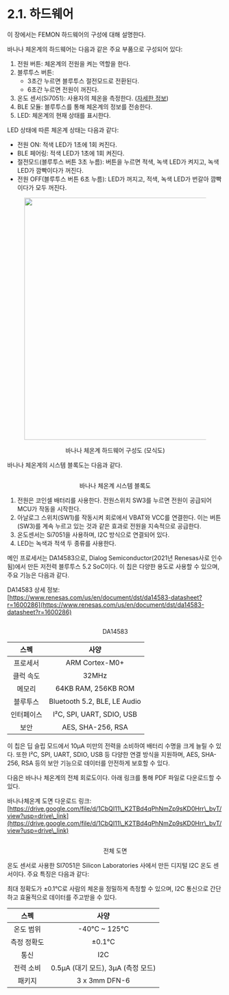 # 2.1. 하드웨어

이 장에서는 FEMON 하드웨어의 구성에 대해 설명한다.

바나나 체온계의 하드웨어는 다음과 같은 주요 부품으로 구성되어 있다:

1. 전원 버튼: 체온계의 전원을 켜는 역할을 한다.
2. 블루투스 버튼: 
   - 3초간 누르면 블루투스 절전모드로 전환된다.
   - 6초간 누르면 전원이 꺼진다.
3. 온도 센서(Si7051): 사용자의 체온을 측정한다. ([자세한 정보](https://www.silabs.com/documents/public/data-sheets/Si7050-1-3-4-5-A20-1.pdf))
4. BLE 모듈: 블루투스를 통해 체온계의 정보를 전송한다.
5. LED: 체온계의 현재 상태를 표시한다.

LED 상태에 따른 체온계 상태는 다음과 같다:
* 전원 ON: 적색 LED가 1초에 1회 켜진다.
* BLE 페어링: 적색 LED가 1초에 1회 켜진다.
* 절전모드(블루투스 버튼 3초 누름): 버튼을 누르면 적색, 녹색 LED가 켜지고, 녹색 LED가 깜빡이다가 꺼진다.
* 전원 OFF(블루투스 버튼 6초 누름): LED가 꺼지고, 적색, 녹색 LED가 번갈아 깜빡이다가 모두 꺼진다.

<figure style="text-align: center;">
<img src="https://lh7-us.googleusercontent.com/lVn7JzAZzQ1dDG4z8rmvjPN_MbTgAm8KmJ3mgPq2P_CAXwoF4yzfY4i5uzQsEnKiWIN0R8pE_-KapXOZnePUOj5xI19Jvwp_bhRYiZs5Ome8ldduhO4hA2qA4jWAKEiV2GxtMzvt12pwFu628CGyr5s" alt="" width="563">
<figcaption><p>바나나 체온계 하드웨어 구성도 (모식도)</p></figcaption>
</figure>

바나나 체온계의 시스템 블록도는 다음과 같다.

<figure style="text-align: center;">
<img src="../.gitbook/assets/바나나체온계 블록도.png" alt="" style="background-color: white;">
<figcaption><p>바나나 체온계 시스템 블록도</p></figcaption>
</figure>

1. 전원은 코인셀 배터리를 사용한다. 전원스위치 SW3를 누르면 전원이 공급되어 MCU가 작동을 시작한다.
2. 아날로그 스위치(SW1)를 작동시켜 회로에서 VBAT와 VCC를 연결한다. 이는 버튼(SW3)를 계속 누르고 있는 것과 같은 효과로 전원을 지속적으로 공급한다.
3. 온도센서는 Si7051을 사용하며, I2C 방식으로 연결되어 있다.
4. LED는 녹색과 적색 두 종류를 사용한다.

메인 프로세서는 DA14583으로, Dialog Semiconductor(2021년 Renesas사로 인수됨)에서 만든 저전력 블루투스 5.2 SoC이다. 이 칩은 다양한 용도로 사용할 수 있으며, 주요 기능은 다음과 같다.

DA14583 상세 정보: [https://www.renesas.com/us/en/document/dst/da14583-datasheet?r=1600286](https://www.renesas.com/us/en/document/dst/da14583-datasheet?r=1600286)

<figure style="text-align: center;">
<img src="https://lh7-us.googleusercontent.com/Hp3V2ANlnblEE572dzdJeAPHzEDDghqP2l6pKKGH14793Bh5jdaoMFZdOZldZYGVNVfWEuZPJtPBMxOEryUOnTEU-66TAb5gzluPlm5mYBTGeUar-T59kczESxPPA4sfZTcmLnSI3MwCjUK4Mxcf5Ww" alt="">
<figcaption><p>DA14583</p></figcaption>
</figure>

| 스펙    | 사양                           |
|:------------:|:------------:|
| 프로세서  | ARM Cortex-M0+               |
| 클럭 속도 | 32MHz                        |
| 메모리   | 64KB RAM, 256KB ROM          |
| 블루투스  | Bluetooth 5.2, BLE, LE Audio |
| 인터페이스 | I²C, SPI, UART, SDIO, USB    |
| 보안    | AES, SHA-256, RSA            |

이 칩은 딥 슬립 모드에서 10μA 미만의 전력을 소비하여 배터리 수명을 크게 늘릴 수 있다. 또한 I²C, SPI, UART, SDIO, USB 등 다양한 연결 방식을 지원하며, AES, SHA-256, RSA 등의 보안 기능으로 데이터를 안전하게 보호할 수 있다.

다음은 바나나 체온계의 전체 회로도이다. 아래 링크를 통해 PDF 파일로 다운로드할 수 있다.

바나나체온계 도면 다운로드 링크: [https://drive.google.com/file/d/1CbQI11\_K2TBd4qPhNmZp9sKD0Hrr\_bvT/view?usp=drive\_link](https://drive.google.com/file/d/1CbQI11\_K2TBd4qPhNmZp9sKD0Hrr\_bvT/view?usp=drive\_link)

<figure style="text-align: center;">
<img src="../.gitbook/assets/TS100 Circuit Diagram Image.png" alt="">
<figcaption><p>전체 도면</p></figcaption>
</figure>

온도 센서로 사용한 SI7051은 Silicon Laboratories 사에서 만든 디지털 I2C 온도 센서이다. 주요 특징은 다음과 같다:

최대 정확도가 ±0.1°C로 사람의 체온을 정밀하게 측정할 수 있으며, I2C 통신으로 간단하고 효율적으로 데이터를 주고받을 수 있다.

| 스펙     | 사양                         |
|:------------:|:------------:|
| 온도 범위  | -40°C \~ 125°C             |
| 측정 정확도 | ±0.1°C                     |
| 통신     | I2C                        |
| 전력 소비  | 0.5μA (대기 모드), 3μA (측정 모드) |
| 패키지    | 3 x 3mm DFN-6              |
